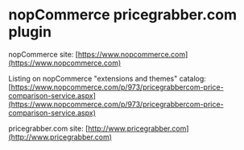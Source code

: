 ﻿nopCommerce pricegrabber.com plugin
===========

nopCommerce site: [https://www.nopcommerce.com](https://www.nopcommerce.com)

Listing on nopCommerce "extensions and themes" catalog: [https://www.nopcommerce.com/p/973/pricegrabbercom-price-comparison-service.aspx](https://www.nopcommerce.com/p/973/pricegrabbercom-price-comparison-service.aspx)

pricegrabber.com site: [http://www.pricegrabber.com](http://www.pricegrabber.com)
